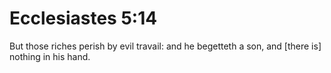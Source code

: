 # Ecclesiastes 5:14

But those riches perish by evil travail: and he begetteth a son, and [there is] nothing in his hand.